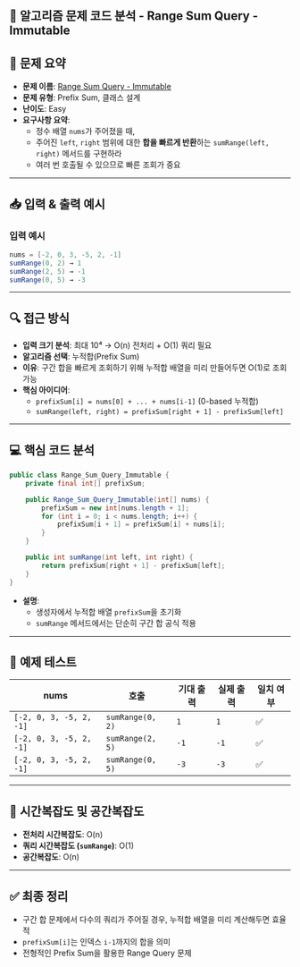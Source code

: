 ## 🧠 알고리즘 문제 코드 분석 - Range Sum Query - Immutable

## 📌 문제 요약
- **문제 이름**: [Range Sum Query - Immutable](https://leetcode.com/problems/range-sum-query-immutable/description/)
- **문제 유형**: Prefix Sum, 클래스 설계
- **난이도**: Easy
- **요구사항 요약**:
  - 정수 배열 `nums`가 주어졌을 때,
  - 주어진 `left`, `right` 범위에 대한 **합을 빠르게 반환**하는 `sumRange(left, right)` 메서드를 구현하라
  - 여러 번 호출될 수 있으므로 빠른 조회가 중요

---

## 📥 입력 & 출력 예시

### 입력 예시
```java
nums = [-2, 0, 3, -5, 2, -1]
sumRange(0, 2) → 1
sumRange(2, 5) → -1
sumRange(0, 5) → -3
```

---

## 🔍 접근 방식

- **입력 크기 분석**: 최대 10⁴ → O(n) 전처리 + O(1) 쿼리 필요
- **알고리즘 선택**: 누적합(Prefix Sum)
- **이유**: 구간 합을 빠르게 조회하기 위해 누적합 배열을 미리 만들어두면 O(1)로 조회 가능
- **핵심 아이디어**:
  - `prefixSum[i] = nums[0] + ... + nums[i-1]` (0-based 누적합)
  - `sumRange(left, right) = prefixSum[right + 1] - prefixSum[left]`

---

## 💻 핵심 코드 분석

```java
public class Range_Sum_Query_Immutable {
    private final int[] prefixSum;

    public Range_Sum_Query_Immutable(int[] nums) {
        prefixSum = new int[nums.length + 1];
        for (int i = 0; i < nums.length; i++) {
            prefixSum[i + 1] = prefixSum[i] + nums[i];
        }
    }

    public int sumRange(int left, int right) {
        return prefixSum[right + 1] - prefixSum[left];
    }
}
```

- **설명**:
  - 생성자에서 누적합 배열 `prefixSum`을 초기화
  - `sumRange` 메서드에서는 단순히 구간 합 공식 적용

---

## 🧪 예제 테스트

| nums | 호출 | 기대 출력 | 실제 출력 | 일치 여부 |
|------|--------|-------------|--------------|------------|
| `[-2, 0, 3, -5, 2, -1]` | `sumRange(0, 2)` | `1` | `1` | ✅ |
| `[-2, 0, 3, -5, 2, -1]` | `sumRange(2, 5)` | `-1` | `-1` | ✅ |
| `[-2, 0, 3, -5, 2, -1]` | `sumRange(0, 5)` | `-3` | `-3` | ✅ |

---

## 📝 시간복잡도 및 공간복잡도

- **전처리 시간복잡도**: O(n)
- **쿼리 시간복잡도 (`sumRange`)**: O(1)
- **공간복잡도**: O(n)

---

## ✅ 최종 정리

- 구간 합 문제에서 다수의 쿼리가 주어질 경우, 누적합 배열을 미리 계산해두면 효율적
- `prefixSum[i]`는 인덱스 `i-1`까지의 합을 의미
- 전형적인 Prefix Sum을 활용한 Range Query 문제
